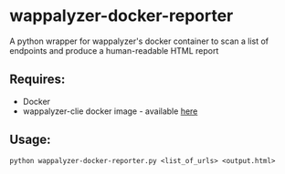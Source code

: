# wappalyzer-docker-reporter

A python wrapper for wappalyzer's docker container to scan a list of endpoints and produce a human-readable HTML report

## Requires:

* Docker
* wappalyzer-clie docker image - available [here](https://hub.docker.com/r/wappalyzer/cli/)

## Usage:

```
python wappalyzer-docker-reporter.py <list_of_urls> <output.html>
```
